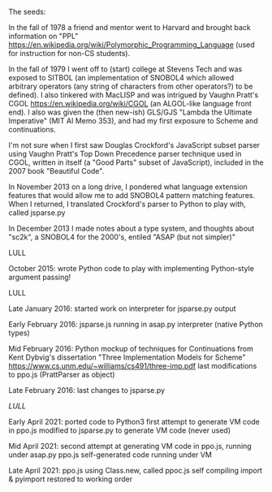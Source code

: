 The seeds:

In the fall of 1978 a friend and mentor went to Harvard and
brought back information on "PPL"
https://en.wikipedia.org/wiki/Polymorphic_Programming_Language
(used for instruction for non-CS students).

In the fall of 1979 I went off to (start) college at Stevens Tech and
was exposed to SITBOL (an implementation of SNOBOL4 which allowed
arbitrary operators (any string of characters from other operators?)
to be defined).  I also tinkered with MacLISP and was intrigued by
Vaughn Pratt's CGOL https://en.wikipedia.org/wiki/CGOL (an ALGOL-like
language front end).  I also was given the (then new-ish) GLS/GJS
"Lambda the Ultimate Imperative" (MIT AI Memo 353), and had my first
exposure to Scheme and continuations.

I'm not sure when I first saw Douglas Crockford's JavaScript subset
parser using Vaughn Pratt's Top Down Precedence parser technique used
in CGOL, written in itself (a "Good Parts" subset of JavaScript),
included in the 2007 book "Beautiful Code".

In November 2013 on a long drive, I pondered what language extension
features that would allow me to add SNOBOL4 pattern matching features.
When I returned, I translated Crockford's parser to Python to play
with, called jsparse.py

In December 2013 I made notes about a type system, and thoughts about
"sc2k", a SNOBOL4 for the 2000's, entiled "ASAP (but not simpler)"

LULL

October 2015: wrote Python code to play with implementing Python-style
argument passing!

LULL

Late January 2016: started work on interpreter for jsparse.py output

Early February 2016:
	jsparse.js running in asap.py interpreter (native Python types)

Mid February 2016: Python mockup of techniques for Continuations
		from Kent Dybvig's dissertation
		"Three Implementation Models for Scheme"
		https://www.cs.unm.edu/~williams/cs491/three-imp.pdf
	last modifications to ppo.js (PrattParser as object)

Late February 2016: last changes to jsparse.py

*LULL*

Early April 2021:
	ported code to Python3
	first attempt to generate VM code in ppo.js
	modified to jsparse.py to generate VM code (never used)

Mid April 2021:
	second attempt at generating VM code in ppo.js, running under asap.py
	ppo.js self-generated code running under VM

Late April 2021:
	ppo.js using Class.new, called ppoc.js self compiling
	import & pyimport restored to working order
